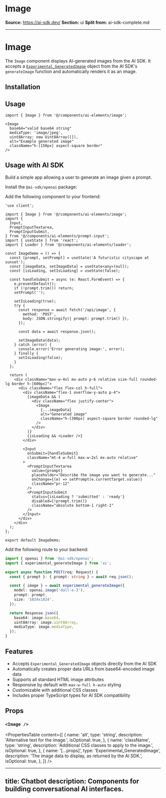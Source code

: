 # Image

**Source:** https://ai-sdk.dev/
**Section:** ui
**Split from:** ai-sdk-complete.md

---

# Image

The `Image` component displays AI-generated images from the AI SDK. It accepts a [`Experimental_GeneratedImage`](/docs/reference/ai-sdk-core/generate-image) object from the AI SDK's `generateImage` function and automatically renders it as an image.

<Preview path="image" />

## Installation

<ElementsInstaller path="image" />

## Usage

```tsx
import { Image } from '@/components/ai-elements/image';
```

```tsx
<Image
  base64="valid base64 string"
  mediaType: 'image/jpeg',
  uint8Array: new Uint8Array([]),
  alt="Example generated image"
  className="h-[150px] aspect-square border"
/>
```

## Usage with AI SDK

Build a simple app allowing a user to generate an image given a prompt.

Install the `@ai-sdk/openai` package:

<div className="my-4">
  <Tabs items={['pnpm', 'npm', 'yarn']}>
    <Tab>
      <Snippet text="pnpm add @ai-sdk/openai" dark />
    </Tab>
    <Tab>
      <Snippet text="npm install @ai-sdk/openai" dark />
    </Tab>
    <Tab>
      <Snippet text="yarn add @ai-sdk/openai" dark />
    </Tab>
  </Tabs>
</div>

Add the following component to your frontend:

```tsx filename="app/page.tsx"
'use client';

import { Image } from '@/components/ai-elements/image';
import {
  Input,
  PromptInputTextarea,
  PromptInputSubmit,
} from '@/components/ai-elements/prompt-input';
import { useState } from 'react';
import { Loader } from '@/components/ai-elements/loader';

const ImageDemo = () => {
  const [prompt, setPrompt] = useState('A futuristic cityscape at sunset');
  const [imageData, setImageData] = useState<any>(null);
  const [isLoading, setIsLoading] = useState(false);

  const handleSubmit = async (e: React.FormEvent) => {
    e.preventDefault();
    if (!prompt.trim()) return;
    setPrompt('');

    setIsLoading(true);
    try {
      const response = await fetch('/api/image', {
        method: 'POST',
        body: JSON.stringify({ prompt: prompt.trim() }),
      });

      const data = await response.json();

      setImageData(data);
    } catch (error) {
      console.error('Error generating image:', error);
    } finally {
      setIsLoading(false);
    }
  };

  return (
    <div className="max-w-4xl mx-auto p-6 relative size-full rounded-lg border h-[600px]">
      <div className="flex flex-col h-full">
        <div className="flex-1 overflow-y-auto p-4">
          {imageData && (
            <div className="flex justify-center">
              <Image
                {...imageData}
                alt="Generated image"
                className="h-[300px] aspect-square border rounded-lg"
              />
            </div>
          )}
          {isLoading && <Loader />}
        </div>

        <Input
          onSubmit={handleSubmit}
          className="mt-4 w-full max-w-2xl mx-auto relative"
        >
          <PromptInputTextarea
            value={prompt}
            placeholder="Describe the image you want to generate..."
            onChange={(e) => setPrompt(e.currentTarget.value)}
            className="pr-12"
          />
          <PromptInputSubmit
            status={isLoading ? 'submitted' : 'ready'}
            disabled={!prompt.trim()}
            className="absolute bottom-1 right-1"
          />
        </Input>
      </div>
    </div>
  );
};

export default ImageDemo;
```

Add the following route to your backend:

```ts filename="app/api/image/route.ts"
import { openai } from '@ai-sdk/openai';
import { experimental_generateImage } from 'ai';

export async function POST(req: Request) {
  const { prompt }: { prompt: string } = await req.json();

  const { image } = await experimental_generateImage({
    model: openai.image('dall-e-3'),
    prompt: prompt,
    size: '1024x1024',
  });

  return Response.json({
    base64: image.base64,
    uint8Array: image.uint8Array,
    mediaType: image.mediaType,
  });
}
```

## Features

- Accepts `Experimental_GeneratedImage` objects directly from the AI SDK
- Automatically creates proper data URLs from base64-encoded image data
- Supports all standard HTML image attributes
- Responsive by default with `max-w-full h-auto` styling
- Customizable with additional CSS classes
- Includes proper TypeScript types for AI SDK compatibility

## Props

### `<Image />`

<PropertiesTable
  content={[
    {
      name: 'alt',
      type: 'string',
      description: 'Alternative text for the image.',
      isOptional: true,
    },
    {
      name: 'className',
      type: 'string',
      description: 'Additional CSS classes to apply to the image.',
      isOptional: true,
    },
    {
      name: '[...props]',
      type: 'Experimental_GeneratedImage',
      description: 'The image data to display, as returned by the AI SDK.',
      isOptional: true,
    },
  ]}
/>

---
title: Chatbot
description: Components for building conversational AI interfaces.
---
